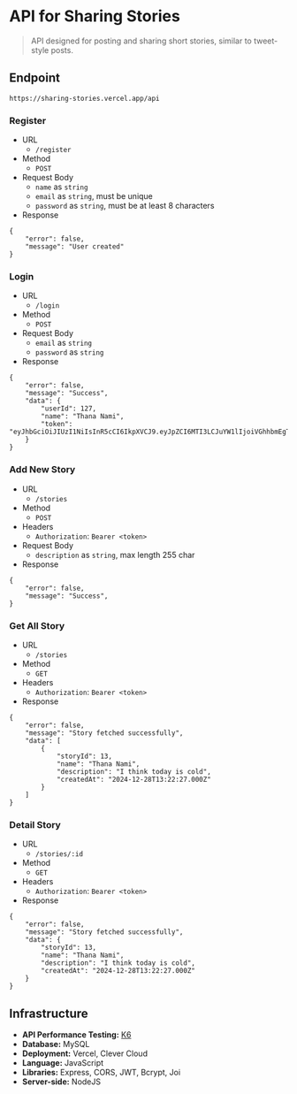 # API for Sharing Stories

> API designed for posting and sharing short stories, similar to tweet-style posts.

## Endpoint
`https://sharing-stories.vercel.app/api`
### Register
- URL
    - `/register`
- Method
    - `POST`
- Request Body
    - `name` as `string`
    - `email` as `string`, must be unique
    - `password` as `string`, must be at least 8 characters
- Response
```
{
	"error": false,
	"message": "User created"
}
```

### Login
- URL
    - `/login`
- Method
    - `POST`
- Request Body
    - `email` as `string`
    - `password` as `string`
- Response
```
{
	"error": false,
	"message": "Success",
	"data": {
		"userId": 127,
		"name": "Thana Nami",
		"token": "eyJhbGciOiJIUzI1NiIsInR5cCI6IkpXVCJ9.eyJpZCI6MTI3LCJuYW1lIjoiVGhhbmEgTmFtaSIsImVtYWlsIjoidGhhbmFuYW1pQGdtYWlsLmNvbSIsImlhdCI6MTczNTMwNDc1MywiZXhwIjoxNzM1MzA4MzUzfQ.iCALRmtTAyAJcWOGLqwmW04yK5wph1H2_xVGF0UjMH0"
	}
}
```

### Add New Story
- URL
    - `/stories`
- Method
    - `POST`
- Headers
    - `Authorization`: `Bearer <token>`
- Request Body
    - `description` as `string`, max length 255 char
- Response
```
{
	"error": false,
	"message": "Success",
}
```

### Get All Story
- URL
    - `/stories`
- Method
    - `GET`
- Headers
    - `Authorization`: `Bearer <token>`
- Response
```
{
	"error": false,
	"message": "Story fetched successfully",
	"data": [
		{
			"storyId": 13,
			"name": "Thana Nami",
			"description": "I think today is cold",
			"createdAt": "2024-12-28T13:22:27.000Z"
		}
	]
}
```

### Detail Story
- URL
    - `/stories/:id`
- Method
    - `GET`
- Headers
    - `Authorization`: `Bearer <token>`
- Response
```
{
	"error": false,
	"message": "Story fetched successfully",
	"data": {
		"storyId": 13,
		"name": "Thana Nami",
		"description": "I think today is cold",
		"createdAt": "2024-12-28T13:22:27.000Z"
	}
}
```

## Infrastructure

- **API Performance Testing:** [K6](https://github.com/nuazsa/UsingK6)  
- **Database:** MySQL    
- **Deployment:** Vercel, Clever Cloud  
- **Language:** JavaScript  
- **Libraries:** Express, CORS, JWT, Bcrypt, Joi 
- **Server-side:** NodeJS
